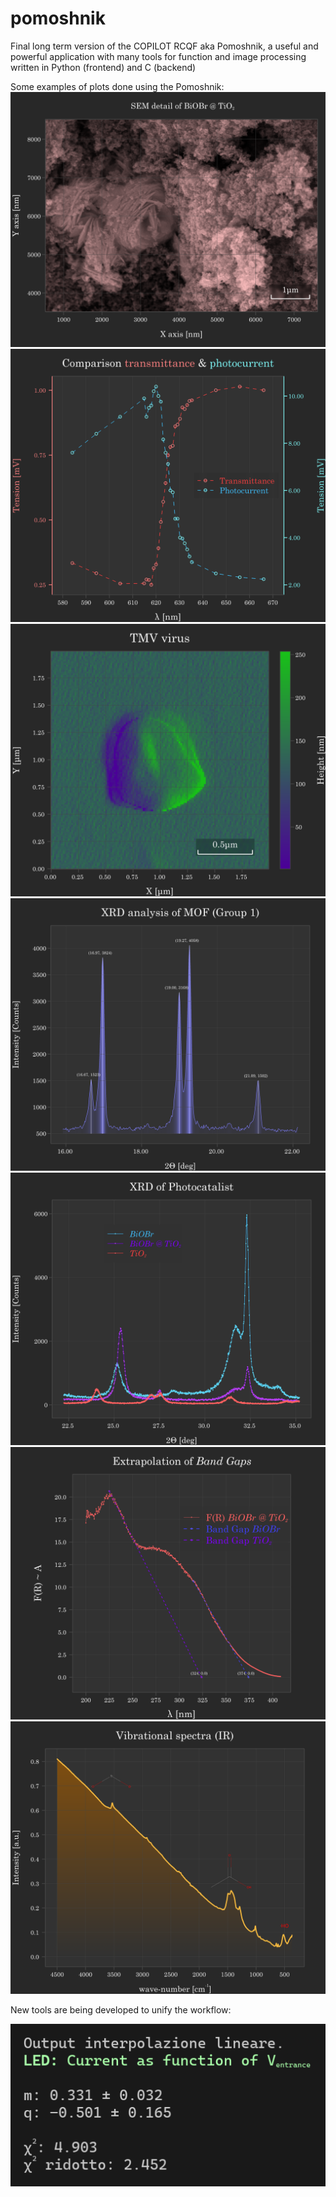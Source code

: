 # pomoshnik
Final long term version of the COPILOT RCQF aka Pomoshnik, a useful and powerful application with many tools for function and image processing written in Python (frontend) and C (backend)

Some examples of plots done using the Pomoshnik:
![example1](PLOTS/examples/example6.png)
![example2](PLOTS/examples/example3.png)
![example3](PLOTS/examples/example8.png)
![example4](PLOTS/examples/example1.png)
![example5](PLOTS/examples/example2.png)
![example6](PLOTS/examples/example4.png)
![example7](PLOTS/examples/example7.png)

New tools are being developed to unify the workflow:

![example7](PLOTS/examples/example5.png)
